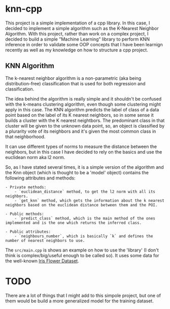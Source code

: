 # knn-cpp

This project is a simple implementation of a cpp library. In this case, I decided to implement a simple algorithm such as the K-Nearest Neighbor Algorithm. With this project, rather than work on a complex project, I decided to build a simple "Machine Learning" library to perform KNN inference in order to validate some OOP concepts that I have been learnign recently as well as my knowledge on how to structure a cpp project. 

## KNN Algorithm
The k-nearest neighbor algorithm is a non-parametric (aka being distribution-free) classification that is used for both regression and classification. 

The idea behind the algorithm is really simple and it shouldn't be confused with the k-means clustering algorithm, even though some clustering might apply in this case. The KNN algorithm predicts the label of class of a data point based on the label of its K nearest neighbors, so in some sense it builds a cluster with the K nearest neightbors. The predominant class in that cluster will be given to the unknown data point, so, an object is classified by a plurarity vote of its neighbors and it's given the most common class in that neighborhood. 

It can use different types of norms to measure the distance between the neighbors, but in this case I have decided to rely on the basics and use the euclidean norm aka l2 norm. 

So, as I have stated several times, it is a simple version of the algorithm and the Knn object (which is thought to be a 'model' object) contains the following attributes and methods:
	
	- Private methods:
		- `euclidean_distance` method, to get the l2 norm with all its neighbors. 
		- `get_knn` method, which gets the information about the k nearest neighbors based on the euclidean distance between them and the POI.

	- Public methods:
		- `predict_class` method, which is the main method of the ones implemented and is the one which returns the inferred class.

	- Public attributes: 
		- `neighbours_number`, which is basically `k` and defines the number of nearest neighbors to use.

The `src/main.cpp` is shows an example on how to use the 'library' (I don't think is complex/big/useful enough to be called so). It uses some data for the well-known [Iris Flower Dataset](https://en.wikipedia.org/wiki/Iris_flower_data_set). 

# TODO
There are a lot of things that I might add to this simpole project, but one of them would be build a more generalized model for the training dataset. 
